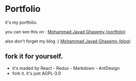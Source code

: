 # Portfolio
it's my portfolio.

you can see this on : [Mohammad Javad Ghasemy (portfolio)](https://geeksesi.ir/portfolio)

also don't forget my blog :) [Mohammad Javad Ghasemy (blog)](https://geeksesi.ir/blog)


## fork it for yourself.
- it's maded by React - Redux - Markdown - AntDesign
- fork it. it's just AGPL-3.0
